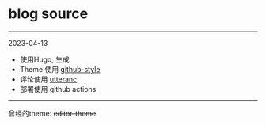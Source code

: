 # blog source

---
2023-04-13

- 使用Hugo, 生成
- Theme 使用 [github-style](git@github.com:MeiK2333/github-style.git)
- 评论使用 [utteranc](https://utteranc.es/)
- 部署使用 github actions


---

曾经的theme: ~~editor-theme~~